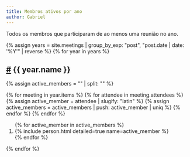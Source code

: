 ```yaml
---
title: Membros ativos por ano
author: Gabriel
---
```


Todos os membros que participaram de ao menos uma reunião no ano.

{% assign years = site.meetings | group_by_exp: "post", "post.date | date: '%Y'" | reverse %}
{% for year in years %}

<h2 id={{ year.name }}><a href="#{{ year.name }}">#</a> {{ year.name }}</h2>

{% assign active_members = "" | split: "" %}

{% for meeting in year.items %}
  {% for attendee in meeting.attendees %}
    {% assign active_member = attendee | slugify: "latin" %}
    {% assign active_members = active_members | push: active_member | uniq %}
  {% endfor %}
{% endfor %}

<ol>
{% for active_member in active_members %}
<li>{% include person.html detailed=true name=active_member %}</li>
{% endfor %}
</ol>

{% endfor %}
